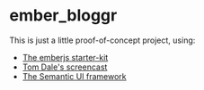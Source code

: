 ember_bloggr
===========

This is just a little proof-of-concept project, using:

- [The emberjs starter-kit](https://github.com/emberjs/starter-kit)
- [Tom Dale's screencast](https://www.youtube.com/watch?v=1QHrlFlaXdI&t=71)
- [The Semantic UI framework](http://semantic-ui.com/)
